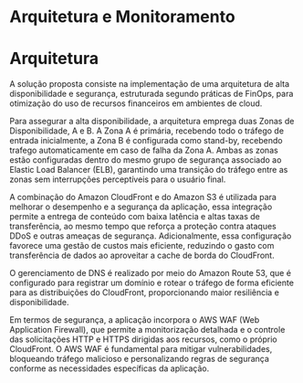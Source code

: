# Arquitetura e Monitoramento

  # Arquitetura
  
  A solução proposta consiste na implementação de uma arquitetura de alta disponibilidade e segurança, estruturada segundo práticas de FinOps, para otimização do uso de recursos financeiros em ambientes de cloud.

  Para assegurar a alta disponibilidade, a arquitetura emprega duas Zonas de Disponibilidade, A e B. A Zona A é primária, recebendo todo o tráfego de entrada inicialmente, a Zona B é configurada como stand-by, recebendo trafego   automaticamente em caso de falha da Zona A. Ambas as zonas estão configuradas dentro do mesmo grupo de segurança associado ao Elastic Load Balancer (ELB), garantindo uma transição do tráfego entre as zonas sem interrupções perceptíveis para o usuário final.

A combinação do Amazon CloudFront e do Amazon S3 é utilizada para melhorar o desempenho e a segurança da aplicação, essa integração permite a entrega de conteúdo com baixa latência e altas taxas de transferência, ao mesmo tempo que reforça a proteção contra ataques DDoS e outras ameaças de segurança. 
Adicionalmente, essa configuração favorece uma gestão de custos mais eficiente, reduzindo o gasto com transferência de dados ao aproveitar a cache de borda do CloudFront.

O gerenciamento de DNS é realizado por meio do Amazon Route 53, que é configurado para registrar um domínio e rotear o tráfego de forma eficiente para as distribuições do CloudFront, proporcionando maior resiliência e disponibilidade.

Em termos de segurança, a aplicação incorpora o AWS WAF (Web Application Firewall), que permite a monitorização detalhada e o controle das solicitações HTTP e HTTPS dirigidas aos recursos, como o próprio CloudFront. 
O AWS WAF é fundamental para mitigar vulnerabilidades, bloqueando tráfego malicioso e personalizando regras de segurança conforme as necessidades específicas da aplicação.
